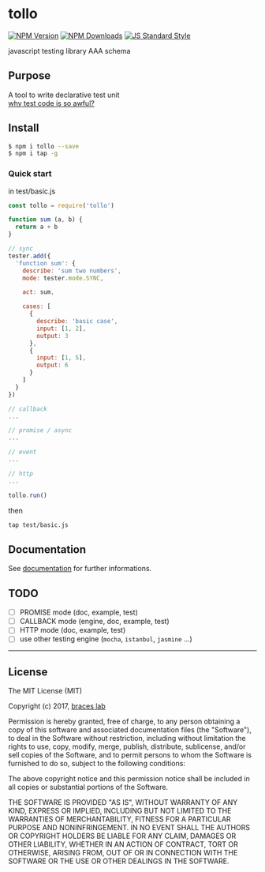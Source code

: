 # tollo

[![NPM Version](http://img.shields.io/npm/v/tollo.svg?style=flat)](https://www.npmjs.org/package/tollo)
[![NPM Downloads](https://img.shields.io/npm/dm/tollo.svg?style=flat)](https://www.npmjs.org/package/tollo)
[![JS Standard Style](https://img.shields.io/badge/code%20style-standard-brightgreen.svg)](http://standardjs.com/)

javascript testing library AAA schema

## Purpose

A tool to write declarative test unit  
[why test code is so awful?](..medium)

## Install

````bash
$ npm i tollo --save
$ npm i tap -g
````

### Quick start

in test/basic.js

````js
const tollo = require('tollo')

function sum (a, b) {
  return a + b
}

// sync
tester.add({
  'function sum': {
    describe: 'sum two numbers',
    mode: tester.mode.SYNC,

    act: sum,

    cases: [
      {
        describe: 'basic case',
        input: [1, 2],
        output: 3
      },
      {
        input: [1, 5],
        output: 6
      }
    ]
  }
})

// callback
...

// promise / async
...

// event
...

// http
...

tollo.run()
````

then

````bash
tap test/basic.js
````

## Documentation

See [documentation](./doc/README.md) for further informations.

## TODO

- [ ] PROMISE mode (doc, example, test)
- [ ] CALLBACK mode (engine, doc, example, test)
- [ ] HTTP mode (doc, example, test)
- [ ] use other testing engine (``mocha``, ``istanbul``, ``jasmine`` ...)

---

## License

The MIT License (MIT)

Copyright (c) 2017, [braces lab](https://braceslab.com)

Permission is hereby granted, free of charge, to any person obtaining a copy
of this software and associated documentation files (the "Software"), to deal
in the Software without restriction, including without limitation the rights
to use, copy, modify, merge, publish, distribute, sublicense, and/or sell
copies of the Software, and to permit persons to whom the Software is
furnished to do so, subject to the following conditions:

The above copyright notice and this permission notice shall be included in all
copies or substantial portions of the Software.

THE SOFTWARE IS PROVIDED "AS IS", WITHOUT WARRANTY OF ANY KIND, EXPRESS OR
IMPLIED, INCLUDING BUT NOT LIMITED TO THE WARRANTIES OF MERCHANTABILITY,
FITNESS FOR A PARTICULAR PURPOSE AND NONINFRINGEMENT. IN NO EVENT SHALL THE
AUTHORS OR COPYRIGHT HOLDERS BE LIABLE FOR ANY CLAIM, DAMAGES OR OTHER
LIABILITY, WHETHER IN AN ACTION OF CONTRACT, TORT OR OTHERWISE, ARISING FROM,
OUT OF OR IN CONNECTION WITH THE SOFTWARE OR THE USE OR OTHER DEALINGS IN THE
SOFTWARE.
